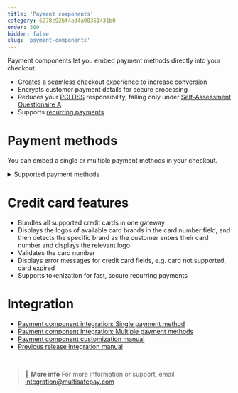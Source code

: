 ```yaml
---
title: 'Payment components'
category: 6278c92bf4ad4a00361431b0
order: 300
hidden: false
slug: 'payment-components'
---
```

Payment components let you embed payment methods directly into your checkout.

- Creates a seamless checkout experience to increase conversion
- Encrypts customer payment details for secure processing
- Reduces your [PCI DSS](/pci-dss/) responsibility, falling only under [Self-Assessment Questionaire A](https://www.pcisecuritystandards.org/documents/SAQ_A_v3.pdf)
- Supports [recurring payments](/recurring-payments/)

# Payment methods

You can embed a single or multiple payment methods in your checkout.

<details id="supported-payment-methods">
<summary>Supported payment methods</summary>
<br>

- [Bancontact](/bancontact/)
- [Bank Transfer](/bank-transfer/)
- Credit cards:  
    - [American Express](/amex/)
    - [Mastercard](/mastercard/)
    - [Visa](/visa/)
    - [Maestro](/maestro/)
- [iDEAL](/ideal/)
- [PayPal](/paypal/)
- [SEPA Direct Debit](/sepa-direct-debit/)
- [Sofort](/sofort/)

</details>

# Credit card features

- Bundles all supported credit cards in one gateway
- Displays the logos of available card brands in the card number field, and then detects the specific brand as the customer enters their card number and displays the relevant logo
- Validates the card number
- Displays error messages for credit card fields, e.g. card not supported, card expired
- Supports tokenization for fast, secure recurring payments

# Integration 

- [Payment component integration: Single payment method](/payment-component-single/)
- [Payment component integration: Multiple payment methods](/payment-component-multiple/)
- [Payment component customization manual](/payment-component-customization/)
- [Previous release integration manual](/payment-component-previous-release/)

<br>

> 📘 **More info**
> For more information or support, email <integration@multisafepay.com>